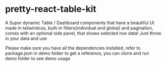 # pretty-react-table-kit

A Super dynamic Table / Dashboard components that have a beautiful UI made in tailwindcss, built-in filters(individual and global) and pagination, comes with an optional side panel, that shows selected row data! Just throw in your data and use

Please make sure you have all the dependencies installed, refer to package.json in demo folder to get a reference, you can clone and run demo folder to see demo usage

